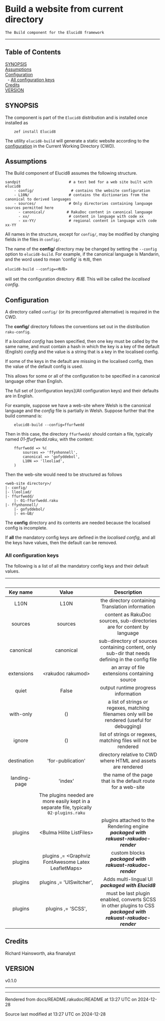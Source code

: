 
# Build a website from current directory

	The Build component for the Elucid8 framework

----

## Table of Contents

<a href="#SYNOPSIS">SYNOPSIS</a>   
<a href="#Assumptions">Assumptions</a>   
<a href="#Configuration">Configuration</a>   
&nbsp;&nbsp;- <a href="#All_configuration_keys">All configuration keys</a>   
<a href="#Credits">Credits</a>   
<a href="#VERSION_0">VERSION</a>   


<div id="SYNOPSIS"></div>

## SYNOPSIS
<span class="para" id="12dfbaf"></span>The component is part of the `Elucid8` distribution and is installed once installed as 


```
    zef install Elucid8
```
<span class="para" id="9bab2e6"></span>The utility `elucid8-build` will generate a static website according to the [configuration](Configuration) in the Current Working Directory (CWD).

<div id="Assumptions"></div>

## Assumptions
<span class="para" id="e7ea0bd"></span>The Build component of Elucid8 assumes the following structure. 


```
sandpit                      # a test bed for a web site built with elucid8
    - config/                 # contains the website configuration
    - L10N/                  # contains the dictionaries from the canonical to derived languages
    - sources/               # Only directories containing language sources permitted here
      - canonical/          # RakuDoc content in canonical language
      - xx/                  # content in language with code xx
      - xx-YY/               # regional content in language with code xx-YY
```
<span class="para" id="48e6de8"></span>All names in the structure, except for `config/`, may be modified by changing fields in the files in `config/`. 

<span class="para" id="d16aa57"></span>The name of the **__config/__** directory may be changed by setting the `--config` option to `elucid8-build`. For example, if the canonical language is Mandarin, and the word used to mean 'config' is `布局`, then 


```
elucid8-build --config=<布局>
```
<span class="para" id="5d77cc3"></span>will set the configuration directory *布局*. This will be called the *localised config*. 

<div id="Configuration"></div>

## Configuration
<span class="para" id="a656b92"></span>A directory called `config/` (or its preconfigured alternative) is required in the CWD. 

<span class="para" id="4bc7a56"></span>The **__config/__** directory follows the conventions set out in the distribution `raku-config`. 

<span class="para" id="8bd20b2"></span>If a *localised config* has been specified, then one key must be called by the same name, and must contain a hash in which the key is a key of the default (English) *config* and the value is a string that is a key in the localised config. 

<span class="para" id="4a353e6"></span>If some of the keys in the default are missing in the localised config, then the value of the default config is used. 

<span class="para" id="e636be1"></span>This allows for some or all of the configuration to be specified in a canonical language other than English. 

<span class="para" id="affbede"></span>The full set of [configuration keys](All configuration keys) and their defaults are in English. 

<span class="para" id="10bca45"></span>For example, suppose we have a web-site where Welsh is the canonical language and the *config* file is partially in Welsh. Suppose further that the build command is: 


```
    elucid8-build --config=ffurfwedd
```
<span class="para" id="ccd1235"></span>Then in this case, the directory `ffurfwedd/` should contain a file, typically named *01-ffurfwedd.raku*, with the content: 


```
    ffurfwedd => %(
        sources => 'ffynhonnell',
        canonical => 'gofyddebol',
        L10N => 'lleoliad',
    )
```
<span class="para" id="67ecc08"></span>Then the web-site would need to be structured as follows 


```
<web-site directory>/
|- config/
|- lleoliad/
|- ffurfwedd/
    |- 01-ffurfwedd.raku
|- ffynhonnell/
    |- gofyddebol/
    |- en-GB/
```
<span class="para" id="6192fe5"></span>The **config** directory and its contents are needed because the localised config is incomplete. 

<span class="para" id="a2b1488"></span>If **all** the mandatory config keys are defined in the *localised config*, and all the keys have values, then the default can be removed. 


<div id="All configuration keys"></div><div id="All_configuration_keys"></div>

### All configuration keys
<span class="para" id="56d1481"></span>The following is a list of all the mandatory config keys and their default values. 

----

## <div id=""> </div>
 | **Key name** | **Value** | **Description** |
| :---: | :---: | :---: |
 | L10N | L10N | the directory containing Translation information |
 | sources | sources | content as RakuDoc sources, sub-directories are for content by language |
 | canonical | canonical | sub-directory of sources containing content, only sub-dir that needs defining in the config file |
 | extensions | &lt;rakudoc rakumod> | an array of file extensions containing source |
 | quiet | False | output runtime progress information |
 | with-only | () | a list of strings or regexes, matching filenames only will be rendered (useful for debugging) |
 | ignore | () | list of strings or regexes, matching files will not be rendered |
 | destination | 'for-publication' | directory relative to CWD where HTML and assets are rendered |
 | landing-page | 'index' | the name of the page that is the default route for a web-site |
 | &nbsp; | <span class="para" id="b662593"></span>The plugins needed are more easily kept in a separate file, typically `02-plugins.raku` | &nbsp; |
 | plugins | &lt;Bulma Hilite ListFiles> | <span class="para" id="7ed8fe0"></span>plugins attached to the Rendering engine ***packaged with rakuast-rakudoc-render*** |
 | plugins | plugins ,= &lt;Graphviz FontAwesome Latex LeafletMaps> | <span class="para" id="4722e84"></span>custom blocks ***packaged with rakuast-rakudoc-render*** |
 | plugins | plugins ,= 'UISwitcher', | <span class="para" id="335106d"></span>Adds multi-lingual UI ***packaged with Elucid8*** |
 | plugins | plugins ,= 'SCSS', | <span class="para" id="5f9c227"></span>must be last plugin enabled, converts SCSS in other plugins to CSS ***packaged with rakuast-rakudoc-render*** |
<div id="Credits"></div>

## Credits
Richard Hainsworth, aka finanalyst




<div id="VERSION"></div><div id="VERSION_0"></div>

## VERSION
 <div class="rakudoc-version">v0.1.0</div> 



----

----

Rendered from docs/README.rakudoc/README at 13:27 UTC on 2024-12-28

Source last modified at 13:27 UTC on 2024-12-28

